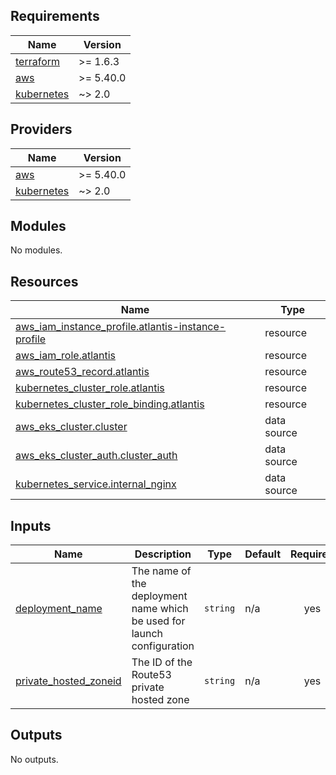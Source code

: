 ## Requirements

| Name | Version |
|------|---------|
| <a name="requirement_terraform"></a> [terraform](#requirement\_terraform) | >= 1.6.3 |
| <a name="requirement_aws"></a> [aws](#requirement\_aws) | >= 5.40.0 |
| <a name="requirement_kubernetes"></a> [kubernetes](#requirement\_kubernetes) | ~> 2.0 |

## Providers

| Name | Version |
|------|---------|
| <a name="provider_aws"></a> [aws](#provider\_aws) | >= 5.40.0 |
| <a name="provider_kubernetes"></a> [kubernetes](#provider\_kubernetes) | ~> 2.0 |

## Modules

No modules.

## Resources

| Name | Type |
|------|------|
| [aws_iam_instance_profile.atlantis-instance-profile](https://registry.terraform.io/providers/hashicorp/aws/latest/docs/resources/iam_instance_profile) | resource |
| [aws_iam_role.atlantis](https://registry.terraform.io/providers/hashicorp/aws/latest/docs/resources/iam_role) | resource |
| [aws_route53_record.atlantis](https://registry.terraform.io/providers/hashicorp/aws/latest/docs/resources/route53_record) | resource |
| [kubernetes_cluster_role.atlantis](https://registry.terraform.io/providers/hashicorp/kubernetes/latest/docs/resources/cluster_role) | resource |
| [kubernetes_cluster_role_binding.atlantis](https://registry.terraform.io/providers/hashicorp/kubernetes/latest/docs/resources/cluster_role_binding) | resource |
| [aws_eks_cluster.cluster](https://registry.terraform.io/providers/hashicorp/aws/latest/docs/data-sources/eks_cluster) | data source |
| [aws_eks_cluster_auth.cluster_auth](https://registry.terraform.io/providers/hashicorp/aws/latest/docs/data-sources/eks_cluster_auth) | data source |
| [kubernetes_service.internal_nginx](https://registry.terraform.io/providers/hashicorp/kubernetes/latest/docs/data-sources/service) | data source |

## Inputs

| Name | Description | Type | Default | Required |
|------|-------------|------|---------|:--------:|
| <a name="input_deployment_name"></a> [deployment\_name](#input\_deployment\_name) | The name of the deployment name which be used for launch configuration | `string` | n/a | yes |
| <a name="input_private_hosted_zoneid"></a> [private\_hosted\_zoneid](#input\_private\_hosted\_zoneid) | The ID of the Route53 private hosted zone | `string` | n/a | yes |

## Outputs

No outputs.
